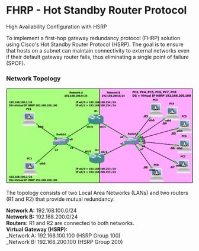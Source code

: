 # FHRP - Hot Standby Router Protocol
High Availability Configuration with HSRP

To implement a first-hop gateway redundancy protocol (FHRP) solution using Cisco's Hot Standby Router Protocol (HSRP). The goal is to ensure that hosts on a subnet can maintain connectivity to external networks even if their default gateway router fails, thus eliminating a single point of failure (SPOF).

### Network Topology
![GNS3 Network Topology](img/HSRP.png)

The topology consists of two Local Area Networks (LANs) and two routers (R1 and R2) that provide mutual redundancy:

**Network A:** 192.168.100.0/24<br/>
**Network B:** 192.168.200.0/24<br/>
**Routers:** R1 and R2 are connected to both networks.<br/>
**Virtual Gateway (HSRP):**<br/>
  _Network A: 192.168.100.100 (HSRP Group 100)<br/>
  _Network B: 192.168.200.100 (HSRP Group 200)<br/>

